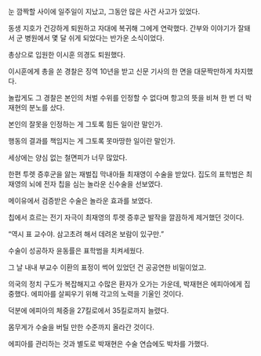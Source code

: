눈 깜짝할 사이에 일주일이 지났고, 그동안 많은 사건 사고가 있었다.

동생 지호가 건강하게 퇴원하고 자대에 복귀해 그에게 연락했다. 간부와 이야기가 잘돼서 군 병원에서 몇 달 쉬게 되었다는 반가운 소식이었다.

총상으로 입원한 이시훈 의경도 퇴원했다.

이시훈에게 총을 쏜 경찰은 징역 10년을 받고 신문 기사의 한 면을 대문짝만하게 차지했다.

놀랍게도 그 경찰은 본인의 처벌 수위를 인정할 수 없다며 항고의 뜻을 비쳐 한 번 더 박재현의 분노를 샀다.

본인의 잘못을 인정하는 게 그토록 힘든 일이란 말인가.

행동의 결과를 책임지는 게 그토록 못마땅한 일이란 말인가.

세상에는 양심 없는 철면피가 너무 많았다.

한편 투렛 증후군을 앓는 재벌집 막내아들 최재영이 수술을 받았다. 집도의 표학범은 최재영의 뇌에 전자 칩을 심는 놀라운 신수술을 선보였다.

메이유에서 검증받은 수술은 놀라운 효과를 보였다.

칩에서 흐르는 전기 자극이 최재영의 투렛 증후군 발작을 깔끔하게 제거했던 것이다.

“역시 표 교수야. 삼고초려 해서 데려온 보람이 있구만.”

수술이 성공하자 윤동률은 표학범을 치켜세웠다.

그 날 내내 부교수 이환의 표정이 썩어 있었던 건 공공연한 비밀이었고.

의국의 정치 구도가 복잡해지고 수많은 환자가 오가는 가운데, 박재현은 에피아에게 집중했다. 에피아를 살찌우기 위해 각고의 노력을 기울인 것이다.

덕분에 에피아의 체중을 27킬로에서 35킬로까지 늘렸다.

몸무게가 수술을 버틸 만한 수준까지 올라간 것이다.

에피아를 관리하는 것과 별도로 박재현은 수술 연습에도 박차를 가했다.
